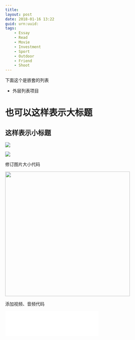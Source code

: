 ```yaml
---
title: 
layout: post
date: 2018-01-16 13:22
guid: urn:uuid:
tags: 
    - Essay
    - Read
    - Movie
    - Investment
    - Sport
    - Outdoor
    - Friend
    - Shoot
---
```

下面这个是嵌套的列表
- 外层列表项目

也可以这样表示大标题
=

这样表示小标题
-

![](/pic/2015/9-1/1.jpg)

![](/img/2015/9-1/1.jpg)

修订图片大小代码

<img src="" style="width:400px" />

添加视频、音频代码

<iframe src="//music.163.com/outchain/player?type=2&id=19539113&auto=1&height=66" width="300px" height="80px" frameborder="0" scrolling="no"> </iframe>

